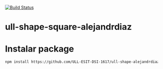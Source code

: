 [![Build Status](https://travis-ci.org/ULL-ESIT-DSI-1617/ull-shape-square-alejandrdiaz.svg?branch=master)](https://travis-ci.org/ULL-ESIT-DSI-1617/ull-shape-square-alejandrdiaz)
# ull-shape-square-alejandrdiaz

# Instalar package

```bash
npm install https://github.com/ULL-ESIT-DSI-1617/ull-shape-alejandrdiaz.git
```
